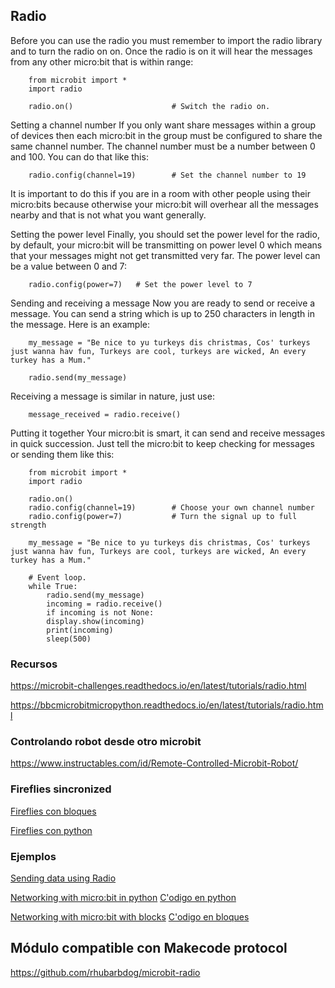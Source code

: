 ## Radio


Before you can use the radio you must remember to import the radio library and to turn the radio on on. Once the radio is on it will hear the messages from any other micro:bit that is within range:

        from microbit import *
        import radio

        radio.on()                      # Switch the radio on.
        
        
Setting a channel number
If you only want share messages within a group of devices then each micro:bit in the group must be configured to share the same channel number. The channel number must be a number between 0 and 100. You can do that like this:

        radio.config(channel=19)        # Set the channel number to 19
        
It is important to do this if you are in a room with other people using their micro:bits because otherwise your micro:bit will overhear all the messages nearby and that is not what you want generally.

Setting the power level
Finally, you should set the power level for the radio, by default, your micro:bit will be transmitting on power level 0 which means that your messages might not get transmitted very far. The power level can be a value between 0 and 7:

        radio.config(power=7)   # Set the power level to 7
        
Sending and receiving a message
Now you are ready to send or receive a message. You can send a string which is up to 250 characters in length in the message. Here is an example:

        my_message = "Be nice to yu turkeys dis christmas, Cos' turkeys just wanna hav fun, Turkeys are cool, turkeys are wicked, An every turkey has a Mum."

        radio.send(my_message)
        
Receiving a message is similar in nature, just use:

        message_received = radio.receive()
        
        
Putting it together
Your micro:bit is smart, it can send and receive messages in quick succession. Just tell the micro:bit to keep checking for messages or sending them like this:

        from microbit import *
        import radio

        radio.on()
        radio.config(channel=19)        # Choose your own channel number
        radio.config(power=7)           # Turn the signal up to full strength

        my_message = "Be nice to yu turkeys dis christmas, Cos' turkeys just wanna hav fun, Turkeys are cool, turkeys are wicked, An every turkey has a Mum."

        # Event loop.
        while True:
            radio.send(my_message)
            incoming = radio.receive()
            if incoming is not None:
            display.show(incoming)
            print(incoming)
            sleep(500)

### Recursos
https://microbit-challenges.readthedocs.io/en/latest/tutorials/radio.html

https://bbcmicrobitmicropython.readthedocs.io/en/latest/tutorials/radio.html


### Controlando robot desde otro microbit

https://www.instructables.com/id/Remote-Controlled-Microbit-Robot/

### Fireflies sincronized

[Fireflies con bloques](https://makecode.microbit.org/projects/fireflies)

[Fireflies con python](https://bbcmicrobitmicropython.readthedocs.io/en/latest/tutorials/radio.html#fireflies) 

### Ejemplos
[Sending data using Radio](https://microbit.org/en/2018-09-03-python-mu-datalogging/)


[Networking with micro:bit in python](https://microbit.nominetresearch.uk/networking-book-online-python/)
[C'odigo en python](https://github.com/nominetresearch/microbit-networking-book-python)

[Networking with micro:bit with blocks](https://microbit.nominetresearch.uk/networking-book-online/)
[C'odigo en bloques](https://github.com/nominetresearch/microbit-networking-book)


## Módulo compatible con Makecode protocol

https://github.com/rhubarbdog/microbit-radio